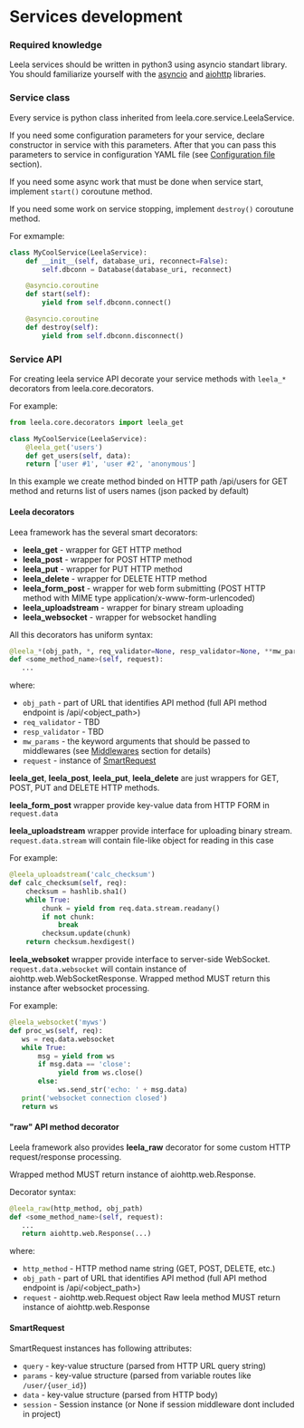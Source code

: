 
# Services development

### Required knowledge

Leela services should be written in python3 using asyncio standart library.
You should familiarize yourself with the [asyncio](https://docs.python.org/3/library/asyncio.html) and [aiohttp](http://aiohttp.readthedocs.org/) libraries.


### Service class

Every service is python class inherited from leela.core.service.LeelaService.

If you need some configuration parameters for your service, declare constructor in service with this parameters.
After that you can pass this parameters to service in configuration YAML file (see [Configuration file](/docs/conf-file.md) section).

If you need some async work that must be done when service start, implement `start()` coroutune method.

If you need some work on service stopping, implement `destroy()` coroutune method.

For exmample: 

```python
class MyCoolService(LeelaService):
    def __init__(self, database_uri, reconnect=False):
        self.dbconn = Database(database_uri, reconnect)

    @asyncio.coroutine
    def start(self):
        yield from self.dbconn.connect()

    @asyncio.coroutine
    def destroy(self):
        yield from self.dbconn.disconnect()
```

### Service API

For creating leela service API decorate your service methods with `leela_*` decorators from leela.core.decorators.

For example:

```python
from leela.core.decorators import leela_get

class MyCoolService(LeelaService):
    @leela_get('users')
    def get_users(self, data):
	return ['user #1', 'user #2', 'anonymous']
```

In this example we create method binded on HTTP path /api/users for GET method and returns list of users names (json packed by default)

#### Leela decorators

Leea framework has the several smart decorators:
   * **leela_get** - wrapper for GET HTTP method
   * **leela_post** - wrapper for POST HTTP method
   * **leela_put** - wrapper for PUT HTTP method
   * **leela_delete** - wrapper for DELETE HTTP method
   * **leela_form_post** - wrapper for web form submitting (POST HTTP method with MIME type application/x-www-form-urlencoded)
   * **leela_uploadstream** - wrapper for binary stream uploading
   * **leela_websocket** - wrapper for websocket handling

All this decorators has uniform syntax:

```python
@leela_*(obj_path, *, req_validator=None, resp_validator=None, **mw_params):
def <some_method_name>(self, request):
   ...

```

where:
   * `obj_path` - part of URL that identifies API method (full API method endpoint is /api/<object_path>)
   * `req_validator` - TBD
   * `resp_validator` - TBD
   * `mw_params` - the keyword arguments that should be passed to middlewares (see [Middlewares](/docs/middlewares.md) section for details)
   * `request` - instance of [SmartRequest](#smartrequest)


**leela_get**, **leela_post**, **leela_put**, **leela_delete** are just wrappers for GET, POST, PUT and DELETE HTTP methods.

**leela_form_post** wrapper provide key-value data from HTTP FORM in ``request.data``

**leela_uploadstream** wrapper provide interface for uploading binary stream.
``request.data.stream`` will contain file-like object for reading in this case

For example:

```python
@leela_uploadstream('calc_checksum')
def calc_checksum(self, req):
    checksum = hashlib.sha1()
    while True:
        chunk = yield from req.data.stream.readany()
        if not chunk:
            break
        checksum.update(chunk)
    return checksum.hexdigest()
```

**leela_websoket** wrapper provide interface to server-side WebSocket.
``request.data.websocket`` will contain instance of aiohttp.web.WebSocketResponse.
Wrapped method MUST return this instance after websocket processing.

For example:

```python
@leela_websocket('myws')
def proc_ws(self, req):
   ws = req.data.websocket
   while True:
       msg = yield from ws
       if msg.data == 'close':
            yield from ws.close()
       else:
            ws.send_str('echo: ' + msg.data)
   print('websocket connection closed')
   return ws
```


#### "raw" API method decorator
Leela framework also provides **leela_raw** decorator for some custom HTTP request/response processing.

Wrapped method MUST return instance of aiohttp.web.Response.

Decorator syntax:

```python
@leela_raw(http_method, obj_path)
def <some_method_name>(self, request):
   ...
   return aiohttp.web.Response(...)
```
where:
   * `http_method` - HTTP method name string (GET, POST, DELETE, etc.)
   * `obj_path` - part of URL that identifies API method (full API method endpoint is /api/<object_path>)
   * `request` - aiohttp.web.Request object
Raw leela method MUST return instance of aiohttp.web.Response


#### SmartRequest

SmartRequest instances has following attributes:
   * `query` - key-value structure (parsed from HTTP URL query string)
   * `params` - key-value structure (parsed from variable routes like `/user/{user_id}`)
   * `data` - key-value structure (parsed from HTTP body)
   * `session` - Session instance (or None if session middleware dont included in project)

